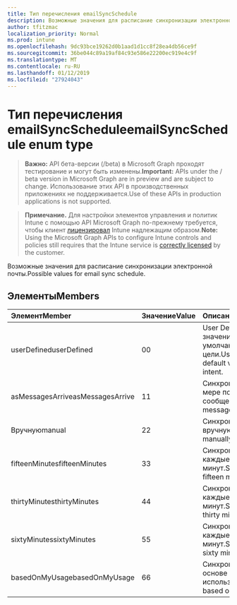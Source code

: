 ```yaml
---
title: Тип перечисления emailSyncSchedule
description: Возможные значения для расписание синхронизации электронной почты.
author: tfitzmac
localization_priority: Normal
ms.prod: intune
ms.openlocfilehash: 9dc93bce19262d0b1aad1d1cc8f28ea4db56ce9f
ms.sourcegitcommit: 36be044c89a19af84c93e586e22200ec919e4c9f
ms.translationtype: MT
ms.contentlocale: ru-RU
ms.lasthandoff: 01/12/2019
ms.locfileid: "27924043"
---
```

# <a name="emailsyncschedule-enum-type"></a><span data-ttu-id="6a56a-103">Тип перечисления emailSyncSchedule</span><span class="sxs-lookup"><span data-stu-id="6a56a-103">emailSyncSchedule enum type</span></span>

> <span data-ttu-id="6a56a-104">**Важно:** API бета-версии (/beta) в Microsoft Graph проходят тестирование и могут быть изменены.</span><span class="sxs-lookup"><span data-stu-id="6a56a-104">**Important:** APIs under the / beta version in Microsoft Graph are in preview and are subject to change.</span></span> <span data-ttu-id="6a56a-105">Использование этих API в производственных приложениях не поддерживается.</span><span class="sxs-lookup"><span data-stu-id="6a56a-105">Use of these APIs in production applications is not supported.</span></span>

> <span data-ttu-id="6a56a-106">**Примечание.** Для настройки элементов управления и политик Intune с помощью API Microsoft Graph по-прежнему требуется, чтобы клиент [лицензировал](https://go.microsoft.com/fwlink/?linkid=839381) Intune надлежащим образом.</span><span class="sxs-lookup"><span data-stu-id="6a56a-106">**Note:** Using the Microsoft Graph APIs to configure Intune controls and policies still requires that the Intune service is [correctly licensed](https://go.microsoft.com/fwlink/?linkid=839381) by the customer.</span></span>

<span data-ttu-id="6a56a-107">Возможные значения для расписание синхронизации электронной почты.</span><span class="sxs-lookup"><span data-stu-id="6a56a-107">Possible values for email sync schedule.</span></span>
## <a name="members"></a><span data-ttu-id="6a56a-108">Элементы</span><span class="sxs-lookup"><span data-stu-id="6a56a-108">Members</span></span>
|<span data-ttu-id="6a56a-109">Элемент</span><span class="sxs-lookup"><span data-stu-id="6a56a-109">Member</span></span>|<span data-ttu-id="6a56a-110">Значение</span><span class="sxs-lookup"><span data-stu-id="6a56a-110">Value</span></span>|<span data-ttu-id="6a56a-111">Описание</span><span class="sxs-lookup"><span data-stu-id="6a56a-111">Description</span></span>|
|:---|:---|:---|
|<span data-ttu-id="6a56a-112">userDefined</span><span class="sxs-lookup"><span data-stu-id="6a56a-112">userDefined</span></span>|<span data-ttu-id="6a56a-113">0</span><span class="sxs-lookup"><span data-stu-id="6a56a-113">0</span></span>|<span data-ttu-id="6a56a-114">User Defined, значение по умолчанию, без цели.</span><span class="sxs-lookup"><span data-stu-id="6a56a-114">User Defined, default value, no intent.</span></span>|
|<span data-ttu-id="6a56a-115">asMessagesArrive</span><span class="sxs-lookup"><span data-stu-id="6a56a-115">asMessagesArrive</span></span>|<span data-ttu-id="6a56a-116">1</span><span class="sxs-lookup"><span data-stu-id="6a56a-116">1</span></span>|<span data-ttu-id="6a56a-117">Синхронизация по мере поступления сообщений.</span><span class="sxs-lookup"><span data-stu-id="6a56a-117">Sync as messages arrive.</span></span>|
|<span data-ttu-id="6a56a-118">Вручную</span><span class="sxs-lookup"><span data-stu-id="6a56a-118">manual</span></span>|<span data-ttu-id="6a56a-119">2</span><span class="sxs-lookup"><span data-stu-id="6a56a-119">2</span></span>|<span data-ttu-id="6a56a-120">Синхронизируйте вручную.</span><span class="sxs-lookup"><span data-stu-id="6a56a-120">Sync manually.</span></span>|
|<span data-ttu-id="6a56a-121">fifteenMinutes</span><span class="sxs-lookup"><span data-stu-id="6a56a-121">fifteenMinutes</span></span>|<span data-ttu-id="6a56a-122">3</span><span class="sxs-lookup"><span data-stu-id="6a56a-122">3</span></span>|<span data-ttu-id="6a56a-123">Синхронизация каждые 15 минут.</span><span class="sxs-lookup"><span data-stu-id="6a56a-123">Sync every fifteen minutes.</span></span>|
|<span data-ttu-id="6a56a-124">thirtyMinutes</span><span class="sxs-lookup"><span data-stu-id="6a56a-124">thirtyMinutes</span></span>|<span data-ttu-id="6a56a-125">4</span><span class="sxs-lookup"><span data-stu-id="6a56a-125">4</span></span>|<span data-ttu-id="6a56a-126">Синхронизация каждые 30 минут.</span><span class="sxs-lookup"><span data-stu-id="6a56a-126">Sync every thirty minutes.</span></span>|
|<span data-ttu-id="6a56a-127">sixtyMinutes</span><span class="sxs-lookup"><span data-stu-id="6a56a-127">sixtyMinutes</span></span>|<span data-ttu-id="6a56a-128">5</span><span class="sxs-lookup"><span data-stu-id="6a56a-128">5</span></span>|<span data-ttu-id="6a56a-129">Синхронизация каждые 60 минут.</span><span class="sxs-lookup"><span data-stu-id="6a56a-129">Sync every sixty minutes.</span></span>|
|<span data-ttu-id="6a56a-130">basedOnMyUsage</span><span class="sxs-lookup"><span data-stu-id="6a56a-130">basedOnMyUsage</span></span>|<span data-ttu-id="6a56a-131">6</span><span class="sxs-lookup"><span data-stu-id="6a56a-131">6</span></span>|<span data-ttu-id="6a56a-132">Синхронизация на основе Мои использования.</span><span class="sxs-lookup"><span data-stu-id="6a56a-132">Sync based on my usage.</span></span>|





